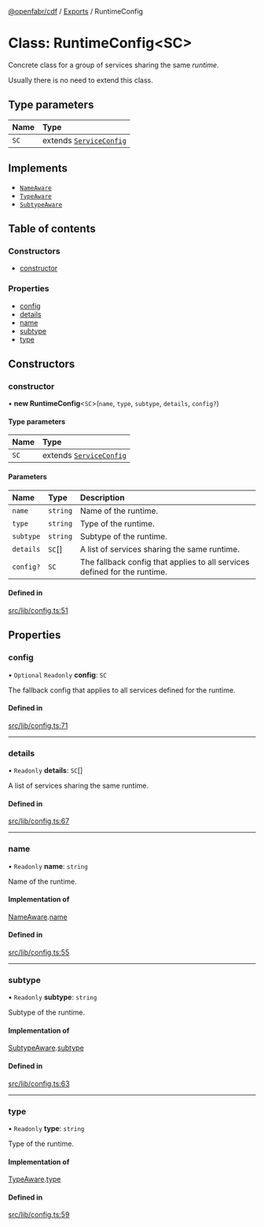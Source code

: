 [@openfabr/cdf](../README.md) / [Exports](../modules.md) / RuntimeConfig

# Class: RuntimeConfig<SC\>

Concrete class for a group of services sharing the same *runtime*.

 Usually there is no need to extend this class.

## Type parameters

| Name | Type |
| :------ | :------ |
| `SC` | extends [`ServiceConfig`](../interfaces/ServiceConfig.md) |

## Implements

- [`NameAware`](../interfaces/NameAware.md)
- [`TypeAware`](../interfaces/TypeAware.md)
- [`SubtypeAware`](../interfaces/SubtypeAware.md)

## Table of contents

### Constructors

- [constructor](RuntimeConfig.md#constructor)

### Properties

- [config](RuntimeConfig.md#config)
- [details](RuntimeConfig.md#details)
- [name](RuntimeConfig.md#name)
- [subtype](RuntimeConfig.md#subtype)
- [type](RuntimeConfig.md#type)

## Constructors

### constructor

• **new RuntimeConfig**<`SC`\>(`name`, `type`, `subtype`, `details`, `config?`)

#### Type parameters

| Name | Type |
| :------ | :------ |
| `SC` | extends [`ServiceConfig`](../interfaces/ServiceConfig.md) |

#### Parameters

| Name | Type | Description |
| :------ | :------ | :------ |
| `name` | `string` | Name of the runtime. |
| `type` | `string` | Type of the runtime. |
| `subtype` | `string` | Subtype of the runtime. |
| `details` | `SC`[] | A list of services sharing the same runtime. |
| `config?` | `SC` | The fallback config that applies to all services defined for the runtime. |

#### Defined in

[src/lib/config.ts:51](https://github.com/openfabr/cdf/blob/18ec52e/core/typescript/src/lib/config.ts#L51)

## Properties

### config

• `Optional` `Readonly` **config**: `SC`

The fallback config that applies to all services defined for the runtime.

#### Defined in

[src/lib/config.ts:71](https://github.com/openfabr/cdf/blob/18ec52e/core/typescript/src/lib/config.ts#L71)

___

### details

• `Readonly` **details**: `SC`[]

A list of services sharing the same runtime.

#### Defined in

[src/lib/config.ts:67](https://github.com/openfabr/cdf/blob/18ec52e/core/typescript/src/lib/config.ts#L67)

___

### name

• `Readonly` **name**: `string`

Name of the runtime.

#### Implementation of

[NameAware](../interfaces/NameAware.md).[name](../interfaces/NameAware.md#name)

#### Defined in

[src/lib/config.ts:55](https://github.com/openfabr/cdf/blob/18ec52e/core/typescript/src/lib/config.ts#L55)

___

### subtype

• `Readonly` **subtype**: `string`

Subtype of the runtime.

#### Implementation of

[SubtypeAware](../interfaces/SubtypeAware.md).[subtype](../interfaces/SubtypeAware.md#subtype)

#### Defined in

[src/lib/config.ts:63](https://github.com/openfabr/cdf/blob/18ec52e/core/typescript/src/lib/config.ts#L63)

___

### type

• `Readonly` **type**: `string`

Type of the runtime.

#### Implementation of

[TypeAware](../interfaces/TypeAware.md).[type](../interfaces/TypeAware.md#type)

#### Defined in

[src/lib/config.ts:59](https://github.com/openfabr/cdf/blob/18ec52e/core/typescript/src/lib/config.ts#L59)
